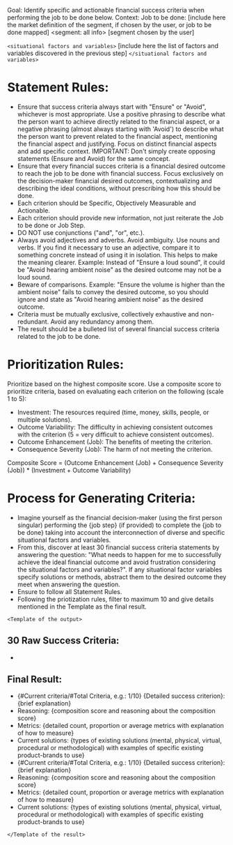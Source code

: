 Goal: Identify specific and actionable financial success criteria when performing the job to be done below.
Context:
Job to be done: [include here the market definition of the segment, if chosen by the user, or job to be done mapped] 
<segment: all info>
[segment chosen by the user]
</segment>

`<situational factors and variables>` [include here the list of factors and variables discovered in the previous step] `</situational factors and variables>`

# Statement Rules: 

- Ensure that success criteria always start with "Ensure" or "Avoid", whichever is most appropriate. Use a positive phrasing to describe what the person want to achieve directly related to the financial aspect, or a negative phrasing (almost always starting with 'Avoid') to describe what the person want to prevent related to the financial aspect, mentioning the financial aspect and justifying. Focus on distinct financial aspects and add specific context. IMPORTANT: Don't simply create opposing statements (Ensure and Avoid) for the same concept. 
- Ensure that every financial succes criteria is a financial desired outcome to reach the job to be done with financial success. Focus exclusively on the decision-maker financial desired outcomes, contextualizing and describing the ideal conditions, without prescribing how this should be done.  
- Each criterion should be Specific, Objectively Measurable and Actionable. 
- Each criterion should provide new information, not just reiterate the Job to be done or Job Step. 
- DO NOT use conjunctions ("and", "or", etc.). 
- Always avoid adjectives and adverbs. Avoid ambiguity. Use nouns and verbs. If you find it necessary to use an adjective, compare it to something concrete instead of using it in isolation. This helps to make the meaning clearer. Example: Instead of "Ensure a loud sound", it could be "Avoid hearing ambient noise" as the desired outcome may not be a loud sound.  
- Beware of comparisons. Example: "Ensure the volume is higher than the ambient noise" fails to convey the desired outcome, so you should ignore and state as "Avoid hearing ambient noise" as the desired outcome.  
- Criteria must be mutually exclusive, collectively exhaustive and non-redundant. Avoid any redundancy among them.
- The result should be a bulleted list of several financial success criteria related to the job to be done. 

# Prioritization Rules:
Prioritize based on the highest composite score. 
Use a composite score to prioritize criteria, based on evaluating each criterion on the following (scale 1 to 5):
- Investment: The resources required (time, money, skills, people, or multiple solutions).
- Outcome Variability: The difficulty in achieving consistent outcomes with the criterion (5 = very difficult to achieve consistent outcomes).
- Outcome Enhancement (Job): The benefits of meeting the criterion.
- Consequence Severity (Job): The harm of not meeting the criterion.

Composite Score = (Outcome Enhancement (Job) + Consequence Severity (Job)) * (Investment + Outcome Variability)


# Process for Generating Criteria:

- Imagine yourself as the financial decision-maker (using the first person singular) performing the {job step} (if provided) to complete the {job to be done} taking into account the interconnection of diverse and specific situational factors and variables.
- From this, discover at least 30 financial success criteria statements by answering the question: "What needs to happen for me to successfully achieve the ideal financial outcome and avoid frustration considering the situational factors and variables?". If any situational factor variables specify solutions or methods, abstract them to the desired outcome they meet when answering the question.
- Ensure to follow all Statement Rules. 
- Following the priotization rules, filter to maximum 10 and give details mentioned in the Template as the final result.

`<Template of the output>`
## 30 Raw Success Criteria:

-

## Final Result:
- {#Current criteria/#Total Criteria, e.g.: 1/10} {Detailed success criterion}: {brief explanation}
- Reasoning: {composition score and reasoning about the composition score}
- Metrics: {detailed count, proportion or average metrics with explanation of how to measure}
- Current solutions: {types of existing solutions (mental, physical, virtual, procedural or methodological) with examples of specific existing product-brands to use}
- {#Current criteria/#Total Criteria, e.g.: 1/10} {Detailed success criterion}: {brief explanation}
- Reasoning: {composition score and reasoning about the composition score}
- Metrics: {detailed count, proportion or average metrics with explanation of how to measure}
- Current solutions: {types of existing solutions (mental, physical, virtual, procedural or methodological) with examples of specific existing product-brands to use}

`</Template of the result>`
